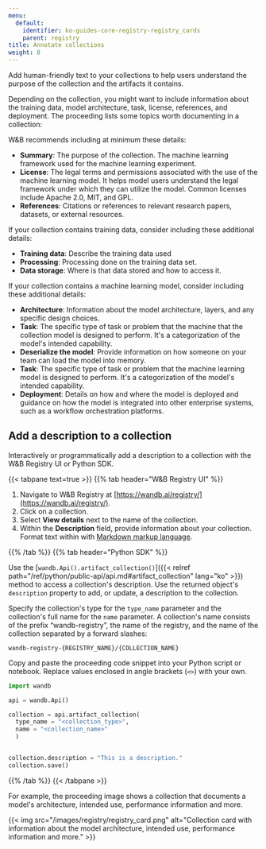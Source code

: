 ```yaml
---
menu:
  default:
    identifier: ko-guides-core-registry-registry_cards
    parent: registry
title: Annotate collections
weight: 8
---
```


Add human-friendly text to your collections to help users understand the purpose of the collection and the artifacts it contains. 


Depending on the collection, you might want to include information about the training data, model architecture, task, license, references, and deployment. The proceeding lists some topics worth documenting in a collection:



W&B recommends including at minimum these details:
* **Summary**: The purpose of the collection. The machine learning framework used for the machine learning experiment.
* **License**: The legal terms and permissions associated with the use of the machine learning model. It helps model users understand the legal framework under which they can utilize the model. Common licenses include Apache 2.0, MIT, and GPL.
* **References**: Citations or references to relevant research papers, datasets, or external resources.

If your collection contains training data, consider including these additional details:
* **Training data**: Describe the training data used
* **Processing**: Processing done on the training data set.
* **Data storage**: Where is that data stored and how to access it.


If your collection contains a machine learning model, consider including these additional details:
* **Architecture**: Information about the model architecture, layers, and any specific design choices.
* **Task**: The specific type of task or problem that the machine that the collection model is designed to perform. It's a categorization of the model's intended capability.
* **Deserialize the model**: Provide information on how someone on your team can load the model into memory.
* **Task**: The specific type of task or problem that the machine learning model is designed to perform. It's a categorization of the model's intended capability.
* **Deployment**: Details on how and where the model is deployed and guidance on how the model is integrated into other enterprise systems, such as a workflow orchestration platforms.


## Add a description to a collection

Interactively or programmatically add a description to a collection with the W&B Registry UI or Python SDK.

{{< tabpane text=true >}}
  {{% tab header="W&B Registry UI" %}}
1. Navigate to W&B Registry at [https://wandb.ai/registry/](https://wandb.ai/registry/).
2. Click on a collection.
3. Select **View details** next to the name of the collection.
4. Within the **Description** field, provide information about your collection. Format text within with [Markdown markup language](https://www.markdownguide.org/).

  {{% /tab %}}
  {{% tab header="Python SDK" %}}

Use the [`wandb.Api().artifact_collection()`]({{< relref path="/ref/python/public-api/api.md#artifact_collection" lang="ko" >}}) method to access a collection's description. Use the returned object's `description` property to add, or update, a description to the collection.

Specify the collection's type for the `type_name` parameter and the collection's full name for the `name` parameter. A collection's name consists of the prefix “wandb-registry”, the name of the registry, and the name of the collection separated by a forward slashes:

```text
wandb-registry-{REGISTRY_NAME}/{COLLECTION_NAME}
```

Copy and paste the proceeding code snippet into your Python script or notebook. Replace values enclosed in angle brackets (`<>`) with your own.

```python
import wandb

api = wandb.Api()

collection = api.artifact_collection(
  type_name = "<collection_type>", 
  name = "<collection_name>"
  )


collection.description = "This is a description."
collection.save()  
```  
  {{% /tab %}}
{{< /tabpane >}}

For example, the proceeding image shows a collection that documents a model's architecture, intended use, performance information and more.

{{< img src="/images/registry/registry_card.png" alt="Collection card with information about the model architecture, intended use, performance information and more." >}}